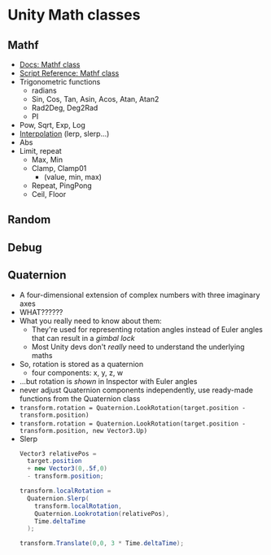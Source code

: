 # Unity Math classes

## Mathf
  * [Docs: Mathf class](https://docs.unity3d.com/Manual/class-Mathf.html)
  * [Script Reference: Mathf class](https://docs.unity3d.com/ScriptReference/Mathf.html)
  * Trigonometric functions
    * radians
    * Sin, Cos, Tan, Asin, Acos, Atan, Atan2
    * Rad2Deg, Deg2Rad
    * PI
  * Pow, Sqrt, Exp, Log
  * [Interpolation](4-interpolation.md) (lerp, slerp...)
  * Abs
  * Limit, repeat
    * Max, Min
    * Clamp, Clamp01
      * (value, min, max)
    * Repeat, PingPong
    * Ceil, Floor

## Random

## Debug

## Quaternion
  * A four-dimensional extension of complex numbers with three imaginary axes
  * WHAT??????
  * What you really need to know about them:
    * They're used for representing rotation angles instead of Euler angles that can result in a _gimbal lock_
    * Most Unity devs don't _really_ need to understand the underlying maths
  * So, rotation is stored as a quaternion
    * four components: x, y, z, w
  * ...but rotation is _shown_ in Inspector with Euler angles
  * never adjust Quaternion components independently, use ready-made functions from the Quaternion class
  * `transform.rotation = Quaternion.LookRotation(target.position - transform.position)`
  * `transform.rotation = Quaternion.LookRotation(target.position - transform.position, new Vector3.Up)`
 * Slerp
    ```c#
    Vector3 relativePos = 
      target.position
      + new Vector3(0,.5f,0)
      - transform.position;

    transform.localRotation = 
      Quaternion.Slerp(
        transform.localRotation,
        Quaternion.Lookrotation(relativePos),
        Time.deltaTime
      );

    transform.Translate(0,0, 3 * Time.deltaTime);
    ```